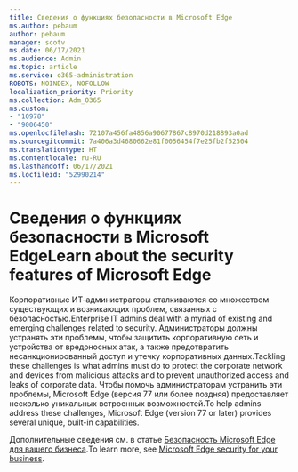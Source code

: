 ```yaml
---
title: Сведения о функциях безопасности в Microsoft Edge
ms.author: pebaum
author: pebaum
manager: scotv
ms.date: 06/17/2021
ms.audience: Admin
ms.topic: article
ms.service: o365-administration
ROBOTS: NOINDEX, NOFOLLOW
localization_priority: Priority
ms.collection: Adm_O365
ms.custom:
- "10978"
- "9006450"
ms.openlocfilehash: 72107a456fa4856a90677867c8970d218893a0ad
ms.sourcegitcommit: 7a406a3d4680662e81f0056454f7e25fb2f52504
ms.translationtype: HT
ms.contentlocale: ru-RU
ms.lasthandoff: 06/17/2021
ms.locfileid: "52990214"
---
```

# <a name="learn-about-the-security-features-of-microsoft-edge"></a><span data-ttu-id="1d843-102">Сведения о функциях безопасности в Microsoft Edge</span><span class="sxs-lookup"><span data-stu-id="1d843-102">Learn about the security features of Microsoft Edge</span></span>

<span data-ttu-id="1d843-103">Корпоративные ИТ-администраторы сталкиваются со множеством существующих и возникающих проблем, связанных с безопасностью.</span><span class="sxs-lookup"><span data-stu-id="1d843-103">Enterprise IT admins deal with a myriad of existing and emerging challenges related to security.</span></span> <span data-ttu-id="1d843-104">Администраторы должны устранять эти проблемы, чтобы защитить корпоративную сеть и устройства от вредоносных атак, а также предотвратить несанкционированный доступ и утечку корпоративных данных.</span><span class="sxs-lookup"><span data-stu-id="1d843-104">Tackling these challenges is what admins must do to protect the corporate network and devices from malicious attacks and to prevent unauthorized access and leaks of corporate data.</span></span> <span data-ttu-id="1d843-105">Чтобы помочь администраторам устранить эти проблемы, Microsoft Edge (версия 77 или более поздняя) предоставляет несколько уникальных встроенных возможностей.</span><span class="sxs-lookup"><span data-stu-id="1d843-105">To help admins address these challenges, Microsoft Edge (version 77 or later) provides several unique, built-in capabilities.</span></span> 

<span data-ttu-id="1d843-106">Дополнительные сведения см. в статье [Безопасность Microsoft Edge для вашего бизнеса](/DeployEdge/ms-edge-security-for-business).</span><span class="sxs-lookup"><span data-stu-id="1d843-106">To learn more, see [Microsoft Edge security for your business](/DeployEdge/ms-edge-security-for-business).</span></span>